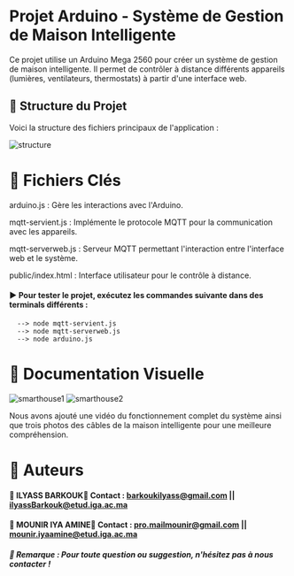 # Projet Arduino - Système de Gestion de Maison Intelligente

Ce projet utilise un Arduino Mega 2560 pour créer un système de gestion de maison intelligente. Il permet de contrôler à distance différents appareils (lumières, ventilateurs, thermostats) à partir d'une interface web.

## 📁 Structure du Projet

Voici la structure des fichiers principaux de l'application :

![structure](https://github.com/user-attachments/assets/5655535d-8bb7-43bd-b946-d899dcb90eb0)

# 📌 Fichiers Clés

arduino.js : Gère les interactions avec l'Arduino.

mqtt-servient.js : Implémente le protocole MQTT pour la communication avec les appareils.

mqtt-serverweb.js : Serveur MQTT permettant l'interaction entre l'interface web et le système.

public/index.html : Interface utilisateur pour le contrôle à distance.

#### ▶️ Pour tester le projet, exécutez les commandes suivante dans des terminals différents :
      --> node mqtt-servient.js
      --> node mqtt-serverweb.js
      --> node arduino.js

# 📸 Documentation Visuelle
![smarthouse1](https://github.com/user-attachments/assets/c69b1787-4885-4da5-a695-f7b7d40a9d35)
![smarthouse2](https://github.com/user-attachments/assets/2aaa48fc-13d4-42ae-8306-1424a96d7067)


Nous avons ajouté une vidéo du fonctionnement complet du système ainsi que trois photos des câbles de la maison intelligente pour une meilleure compréhension.

# 📌 Auteurs

#### 👤 ILYASS BARKOUK📧 Contact : barkoukilyass@gmail.com || ilyassBarkouk@etud.iga.ac.ma

#### 👤 MOUNIR IYA AMINE📧 Contact : pro.mailmounir@gmail.com || mounir.iyaamine@etud.iga.ac.ma

##### 📢 Remarque : Pour toute question ou suggestion, n'hésitez pas à nous contacter !
